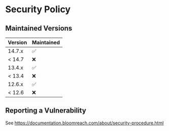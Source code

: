 # Security Policy

## Maintained Versions

| Version | Maintained         |
| ------- | ------------------ |
| 14.7.x  | :white_check_mark: |
| < 14.7  | :x:                |
| 13.4.x  | :white_check_mark: |
| < 13.4  | :x:                |
| 12.6.x  | :white_check_mark: |
| < 12.6  | :x:                |

## Reporting a Vulnerability

See https://documentation.bloomreach.com/about/security-procedure.html
